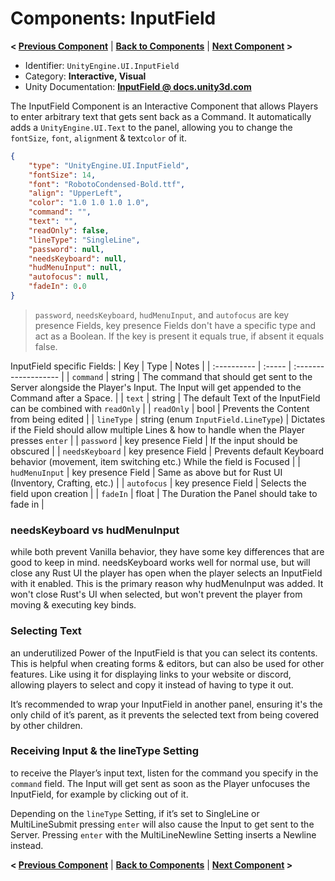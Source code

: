 # Components: InputField
**< [Previous Component](/docs/components/UnityEngine.UI.Button.md)** | **[Back to Components](/docs/components/README.md)** | **[Next Component](/docs/components/NeedsX.md) >**

- Identifier: `UnityEngine.UI.InputField`
- Category: **Interactive, Visual**
- Unity Documentation: **[InputField @ docs.unity3d.com](https://docs.unity3d.com/Packages/com.unity.ugui@1.0/manual/script-InputField.html)**

The InputField Component is an Interactive Component that allows Players to enter arbitrary text that gets sent back as a Command. It automatically adds a  `UnityEngine.UI.Text`  to the panel, allowing you to change the  `fontSize`,  `font`,  `align`ment & text`color`  of it.
```json
{
	"type": "UnityEngine.UI.InputField",
	"fontSize": 14,
	"font": "RobotoCondensed-Bold.ttf",
	"align": "UpperLeft",
	"color": "1.0 1.0 1.0 1.0",
	"command": "",
	"text": "",
	"readOnly": false,
	"lineType": "SingleLine",
	"password": null,
	"needsKeyboard": null,
	"hudMenuInput": null,
	"autofocus": null,
    "fadeIn": 0.0
}
```
> `password`, `needsKeyboard`, `hudMenuInput`,  and `autofocus` are key presence Fields, key presence Fields don't have a specific type and act as a Boolean.
> If the key is present it equals true, if absent it equals false.

InputField specific Fields:
| Key         | Type   | Notes                |
| :---------- | :----- | :------------------- |
| `command`   | string | The command that should get sent to the Server alongside the Player's Input. The Input will get appended to the Command after a Space. |
| `text`      | string | The default Text of the InputField can be combined with `readOnly` |
| `readOnly`  | bool   | Prevents the Content from being edited |
| `lineType`  | string (enum `InputField.LineType`) | Dictates if the Field should allow multiple Lines & how to handle when the Player presses `enter` |
| `password`  | key presence Field | If the input should be obscured |
| `needsKeyboard`  | key presence Field | Prevents default Keyboard behavior (movement, item switching etc.) While the field is Focused |
| `hudMenuInput`  | key presence Field | Same as above but for Rust UI (Inventory, Crafting, etc.) |
| `autofocus`  | key presence Field | Selects the field upon creation |
| `fadeIn`    | float  | The Duration the Panel should take to fade in |

### needsKeyboard vs hudMenuInput
while both prevent Vanilla behavior, they have some key differences that are good to keep in mind.
needsKeyboard works well for normal use, but will close any Rust UI the player has open when the player selects an InputField with it enabled.
This is the primary reason why hudMenuInput was added. It won't close Rust's UI when selected, but won't prevent the player from moving & executing key binds.

### Selecting Text
an underutilized Power of the InputField is that you can select its contents. This is helpful when creating forms & editors, but can also be used for other features. Like using it for displaying links to your website or discord, allowing players to select and copy it instead of having to type it out.

It’s recommended to wrap your InputField in another panel, ensuring it's the only child of it’s parent, as it prevents the selected text from being covered by other children.

### Receiving Input & the lineType Setting
to receive the Player’s input text, listen for the command you specify in the  `command`  field. The Input will get sent as soon as the Player unfocuses the InputField, for example by clicking out of it.

Depending on the  `lineType`  Setting, if it’s set to SingleLine or MultiLineSubmit pressing  `enter`  will also cause the Input to get sent to the Server. Pressing  `enter`  with the MultiLineNewline Setting inserts a Newline instead.

**< [Previous Component](/docs/components/UnityEngine.UI.Button.md)** | **[Back to Components](/docs/components/README.md)** | **[Next Component](/docs/components/NeedsX.md) >**
